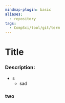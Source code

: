 ```yaml
---
mindmap-plugin: basic
aliases:
  - repository
tags:
  - CompSci/tool/git/term
---
```

# Title
### Description:
- s
	- sad
### two